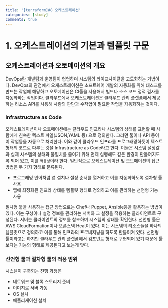 ```yaml
---
title: '[terraform]#8 오케스트레이션'
categories: [study]
comments: true
---
```


# 1. 오케스트레이션의 기본과 템플릿 구문

## 오케스트레이션과 오토메이션의 개요
DevOps란 개발팀과 운영팀이 협업하며 시스템의 라이프사이클을 고도화하는 기법이다. DevOps의 관점에서 오케스트레이션은 소프트웨어 개발의 자동화를 위해 태스크를 만드는 작업에 해당하고 오토메이션은 CI툴을 사용해서 빌드나 소스 코드 정적 검사를 자동화하는 작업이다. 클라우드에서 오케스트레이션은 클라우드 관리 플랫폼에서 제공하는 리소스 API를 사용해 사람의 판단과 수작업이 필요한 작업을 자동화하는 것이다. 

### Infrastructure as Code

오케스트레이션이나 오토메이션에는 클라우드 인프라나 시스템의 상태를 표현할 때 사람에게 친숙한 텍스트 파일(JSON,YAML 등) 으로 정의한다. 그러면 툴이나 API 등이 이 작업등을 자동으로 처리한다. 이와 같이 클라우드 인프라를 프로그래밍하듯이 텍스트 형태의 코드로 다루는 것을 Infrastructure as Code라고 한다. 이들은 시스템 설정값과 실제 시스템의 상태와 불일치를 줄이기 위해 언제 실행해도 같은 환경이 만들어지도록 되어 있고, 이를 `멱등성`이라 한다. 일반적으로 오케스트레이션 및 오토메이션의 접근 방법은 두 가지 형태로 분류된다.
* 프로그래밍 언어처럼 앱 설치나 설정 순서를 열거하고 이를 자동화하도록 절차형 툴 사용
* 앱에 최정화된 인프라 상태를 템플릿 형태로 정의하고 이를 관리하는 선언형 기능 사용

절차형 툴을 사용하는 접근 방법으로는 Chef나 Puppet, Ansible등을 활용하는 방법이 있다. 이는 구성이나 설정 정보를 관리하는 서버와 그 설정을 적용하는 클라이언트로 구성된다. 서버는 클라이언트의 정보를 참조하며 시스템의 상태를 확인한다. 선언형 툴은 AWS CloudFormation이나 오픈스택 Heat이 있다. 이는 시스템의 리소스들을 하나의 템플릿으로 정의하고 이를 통해 인프라의 프로비저닝을 하도록 만들어져 있다. 선언형 툴이라고는 하지만 클라우드 관리 플랫폼에서 컴포넌트 형태로 구현되어 있기 때문에 툴보다는 기능의 형태로 제공된다고 보는게 맞다. 

### 선언형 툴과 절차형 툴의 적용 범위

시스템이 구축되는 진행 과정은

* 네트워크 및 블록 스토리지 준비
* 이미지로 서버 가동
* OS 설치
* 애플리케이션 설치